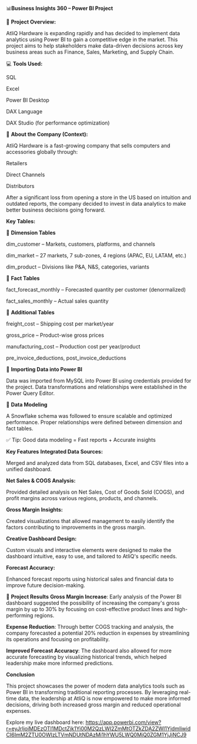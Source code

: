📊**Business Insights 360 – Power BI Project**


🚀 **Project Overview:**

AtliQ Hardware is expanding rapidly and has decided to implement data analytics using Power BI to gain a competitive edge in the market. This project aims to help stakeholders make data-driven decisions across key business areas such as Finance, Sales, Marketing, and Supply Chain.



💻 **Tools Used:**

SQL

Excel

Power BI Desktop

DAX Language

DAX Studio (for performance optimization)





🏢 **About the Company (Context):**

AtliQ Hardware is a fast-growing company that sells computers and accessories globally through:

Retailers

Direct Channels

Distributors

After a significant loss from opening a store in the US based on intuition and outdated reports, the company decided to invest in data analytics to make better business decisions going forward.



**Key Tables:**

📘 **Dimension Tables**

dim_customer – Markets, customers, platforms, and channels

dim_market – 27 markets, 7 sub-zones, 4 regions (APAC, EU, LATAM, etc.)

dim_product – Divisions like P&A, N&S, categories, variants

📕 **Fact Tables**

fact_forecast_monthly – Forecasted quantity per customer (denormalized)

fact_sales_monthly – Actual sales quantity

📗 **Additional Tables**

freight_cost – Shipping cost per market/year

gross_price – Product-wise gross prices

manufacturing_cost – Production cost per year/product

pre_invoice_deductions, post_invoice_deductions




🔌 **Importing Data into Power BI**

Data was imported from MySQL into Power BI using credentials provided for the project. Data transformations and relationships were established in the Power Query Editor.




🧩 **Data Modeling**

A Snowflake schema was followed to ensure scalable and optimized performance. Proper relationships were defined between dimension and fact tables.

✅ Tip: Good data modeling = Fast reports + Accurate insights



**Key Features**
**Integrated Data Sources:**

Merged and analyzed data from SQL databases, Excel, and CSV files into a unified dashboard.


**Net Sales & COGS Analysis:**

Provided detailed analysis on Net Sales, Cost of Goods Sold (COGS), and profit margins across various regions, products, and channels.

**Gross Margin Insights:**

Created visualizations that allowed management to easily identify the factors contributing to improvements in the gross margin.

**Creative Dashboard Design:**

Custom visuals and interactive elements were designed to make the dashboard intuitive, easy to use, and tailored to AtliQ's specific needs.

**Forecast Accuracy:**

Enhanced forecast reports using historical sales and financial data to improve future decision-making.



🌟 **Project Results**
**Gross Margin Increase**: Early analysis of the Power BI dashboard suggested the possibility of increasing the company's gross margin by up to 30% by focusing on cost-effective product lines and high-performing regions.



**Expense Reduction**: Through better COGS tracking and analysis, the company forecasted a potential 20% reduction in expenses by streamlining its operations and focusing on profitability.

**Improved Forecast Accuracy**: The dashboard also allowed for more accurate forecasting by visualizing historical trends, which helped leadership make more informed predictions.



**Conclusion**

This project showcases the power of modern data analytics tools such as Power BI in transforming traditional reporting processes. By leveraging real-time data, the leadership at AtliQ is now empowered to make more informed decisions, driving both increased gross margin and reduced operational expenses.


Explore my live dashboard here: https://app.powerbi.com/view?r=eyJrIjoiMDEzOTI1MDctZjk1Yi00M2QzLWI2ZmMtOTZkZDA2ZWI1YjdmIiwidCI6ImM2ZTU0OWIzLTVmNDUtNDAzMi1hYWU5LWQ0MjQ0ZGM1YjJjNCJ9
